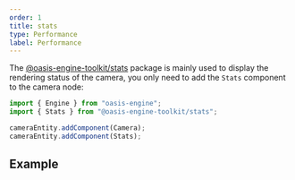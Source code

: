 ```yaml
---
order: 1
title: stats
type: Performance
label: Performance
---
```


The [@oasis-engine-toolkit/stats](https://www.npmjs.com/package/@oasis-engine-toolkit/stats) package is mainly used to display the rendering status of the camera, you only need to add the `Stats` component to the camera node:

```typescript
import { Engine } from "oasis-engine";
import { Stats } from "@oasis-engine-toolkit/stats";

cameraEntity.addComponent(Camera);
cameraEntity.addComponent(Stats);
```

## Example

<playground src="text-barrage.ts"></playground>
